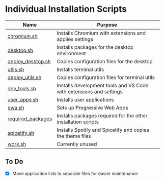 # Individual Installation Scripts

| Name | Purpose |
| --- | --- |
| [chromium.sh](/scripts/chromium.sh) | Installs Chromium with extensions and applies settings |
| [desktop.sh](/scripts/desktop.sh) | Installs packages for the desktop environment |
| [deploy_desktop.sh](/scripts/deploy_desktop.sh) | Copies configuration files for the desktop |
| [utils.sh](/scripts/utils.sh) | Installs terminal utils |
| [deploy_utils.sh](/scripts/deploy_utils.sh) | Copies configuration files for terminal utils |
| [dev_tools.sh](/scripts/dev_tools.sh) | Installs development tools and VS Code with extensions and settings |
| [user_apps.sh](/scripts/user_apps.sh) | Installs user applications |
| [pwa.sh](/scripts/pwa.sh) | Sets up Progressive Web Apps |
| [required_packages](/scripts/required_packages.sh) | Installs packages required for the other installation scripts |
| [spicetify.sh](/scripts/spicetify.sh) | Installs Spotify and Spicetify and copies the theme files |
| [work.sh](/scripts/work.sh) | Currently unused |

## To Do
- [x] Move application lists to separate files for easier maintenance
